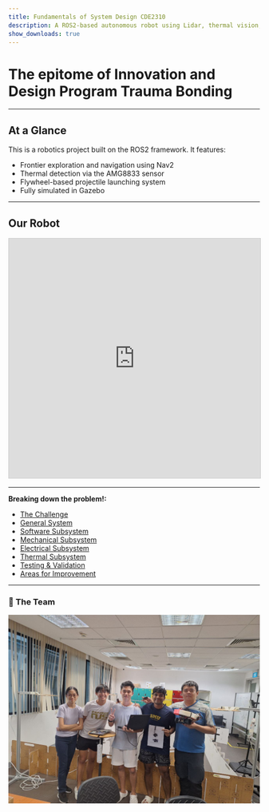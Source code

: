 ```yaml
---
title: Fundamentals of System Design CDE2310
description: A ROS2-based autonomous robot using Lidar, thermal vision, and flywheel launcher.
show_downloads: true
---
```


# The epitome of Innovation and Design Program Trauma Bonding

---

## At a Glance

This is a robotics project built on the ROS2 framework. It features:

- Frontier exploration and navigation using Nav2
- Thermal detection via the AMG8833 sensor
- Flywheel-based projectile launching system
- Fully simulated in Gazebo

---

## Our Robot

<div style="text-align:center;">
  <iframe 
      width="100%" 
      height="480" 
      style="border:1px solid #cccccc;" 
      src="https://3dviewer.net/embed.html#model=https://raw.githubusercontent.com/Hong-yiii/CDE2310_System_Design/main/CAD/turtlebot%20with%20launcher.STL$camera=93.42291,-333.17682,179.88174,93.73459,187.34505,-94.63919,0.00000,1.00000,0.00000,45.00000$projectionmode=perspective$envsettings=fishermans_bastion,off$backgroundcolor=255,255,255,255$defaultcolor=200,200,200$defaultlinecolor=100,100,100$edgesettings=off,0,0,0,1">
  </iframe>
</div>

---


**Breaking down the problem!:**

- [The Challenge](challenge.md)
- [General System](general-system.md)
- [Software Subsystem](software.md)
- [Mechanical Subsystem](mechanical.md)
- [Electrical Subsystem](electrical.md)
- [Thermal Subsystem](thermal.md)
- [Testing & Validation](testing.md)
- [Areas for Improvement](improvements.md)



---

### 👥 The Team

![Our Team](assets/images/teampic.jpeg)

